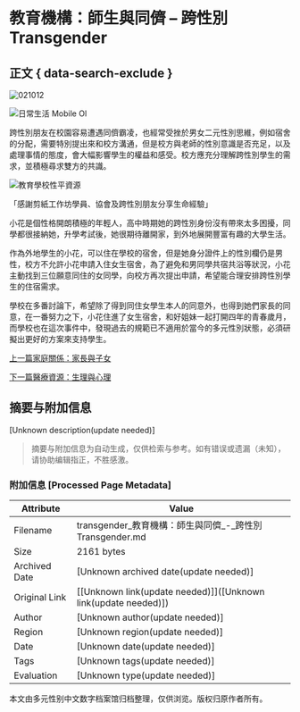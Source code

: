 # 教育機構：師生與同儕 – 跨性別 Transgender

## 正文 { data-search-exclude }


![021012](https://transgender.taipei/wp-content/uploads/2021/10/021012.png)

![日常生活 Mobile Ol](https://transgender.taipei/wp-content/uploads/2021/10/日常生活_mobile_ol.jpg)

跨性別朋友在校園容易遭遇同儕霸凌，也經常受挫於男女二元性別思維，例如宿舍的分配，需要特別提出來和校方溝通，但是校方與老師的性別意識是否充足，以及處理事情的態度，會大幅影響學生的權益和感受。校方應充分理解跨性別學生的需求，並積極尋求雙方的共識。

![教育學校性平資源](https://transgender.taipei/wp-content/uploads/2021/10/教育學校性平資源_.jpg)

「感謝剪紙工作坊學員、協會及跨性別朋友分享生命經驗」

小花是個性格開朗積極的年輕人，高中時期她的跨性別身份沒有帶來太多困擾，同學都很接納她，升學考試後，她很期待離開家，到外地展開豐富有趣的大學生活。

作為外地學生的小花，可以住在學校的宿舍，但是她身分證件上的性別欄仍是男性，校方不允許小花申請入住女生宿舍，為了避免和男同學共宿共浴等狀況，小花主動找到三位願意同住的女同學，向校方再次提出申請，希望能合理安排跨性別學生的住宿需求。

學校在多番討論下，希望除了得到同住女學生本人的同意外，也得到她們家長的同意，在一番努力之下，小花住進了女生宿舍，和好姐妹一起打開四年的青春歲月，而學校也在這次事件中，發現過去的規範已不適用於當今的多元性別狀態，必須研擬出更好的方案來支持學生。

[上一篇家庭關係：家長與子女](https://transgender.taipei/life/%e9%9d%92%e5%b0%91%e5%b9%b4-%e5%85%92%e7%ab%a5-%e5%ae%b6%e5%ba%ad/)

[下一篇醫療資源：生理與心理](https://transgender.taipei/life/%e9%86%ab%e7%99%82-%e5%bf%83%e7%90%86-%e9%86%ab%e7%99%82%e8%b3%87%e6%ba%90/)
<!-- tcd_original_link https://transgender.taipei/life/%E6%95%99%E8%82%B2-%E5%AD%B8%E6%A0%A1-%E6%80%A7%E5%B9%B3%E8%B3%87%E6%BA%90/ -->


## 摘要与附加信息

<!-- tcd_abstract -->
[Unknown description(update needed)]
<!-- tcd_abstract_end -->

> 摘要与附加信息为自动生成，仅供检索与参考。如有错误或遗漏（未知），请协助编辑指正，不胜感激。

### 附加信息 [Processed Page Metadata]

| Attribute       | Value                                  |
|-----------------|----------------------------------------|
| Filename        | transgender_教育機構：師生與同儕_-_跨性別Transgender.md                             |
| Size            | 2161 bytes                           |
| Archived Date   | [Unknown archived date(update needed)]                             |
| Original Link   | [[Unknown link(update needed)]]([Unknown link(update needed)])                       |
| Author          | [Unknown author(update needed)]                               |
| Region          | [Unknown region(update needed)]                               |
| Date            | [Unknown date(update needed)]                                 |
| Tags            | [Unknown tags(update needed)]                                 |
| Evaluation            | [Unknown type(update needed)]                                 |
<!-- tcd_table_end -->

本文由多元性别中文数字档案馆归档整理，仅供浏览。版权归原作者所有。
